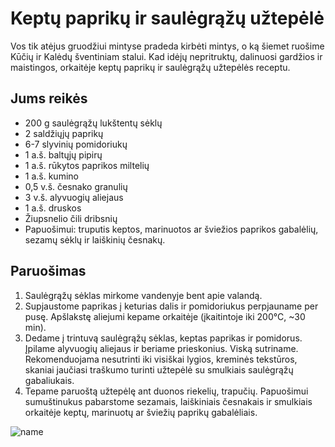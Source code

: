 # Keptų paprikų ir saulėgrąžų užtepėlė

Vos tik atėjus gruodžiui mintyse pradeda kirbėti mintys, o ką šiemet ruošime Kūčių ir Kalėdų šventiniam stalui. Kad idėjų nepritruktų, dalinuosi gardžios ir maistingos, orkaitėje keptų paprikų ir saulėgrąžų užtepėlės receptu. 

## Jums reikės

* 200 g saulėgrąžų lukštentų sėklų
* 2 saldžiųjų paprikų
* 6-7 slyvinių pomidoriukų
* 1 a.š. baltųjų pipirų
* 1 a.š. rūkytos paprikos miltelių
* 1 a.š. kumino
* 0,5 v.š. česnako granulių
* 3 v.š. alyvuogių aliejaus
* 1 a.š. druskos
* Žiupsnelio čili dribsnių
* Papuošimui: truputis keptos, marinuotos ar šviežios paprikos gabalėlių, sezamų sėklų ir laiškinių česnakų.

## Paruošimas

1. Saulėgrąžų sėklas mirkome vandenyje bent apie valandą. 
2. Supjaustome paprikas į keturias dalis ir pomidoriukus perpjauname per pusę. Apšlakstę aliejumi kepame orkaitėje (įkaitintoje iki 200°C, ~30 min).
3. Dedame į trintuvą saulėgrąžų sėklas, keptas paprikas ir pomidorus. Įpilame alyvuogių aliejaus ir beriame prieskonius. Viską sutriname. Rekomenduojama nesutrinti iki visiškai lygios, kreminės tekstūros, skaniai jaučiasi traškumo turinti užtepėlė su smulkiais saulėgrąžų gabaliukais.
7. Tepame paruoštą užtepėlę ant duonos riekelių, trapučių. Papuošimui sumuštinukus pabarstome sezamais, laiškiniais česnakais ir smulkiais orkaitėje keptų, marinuotų ar šviežių paprikų gabalėliais.

![name](../pav/papriku_uztepele.jpg)

